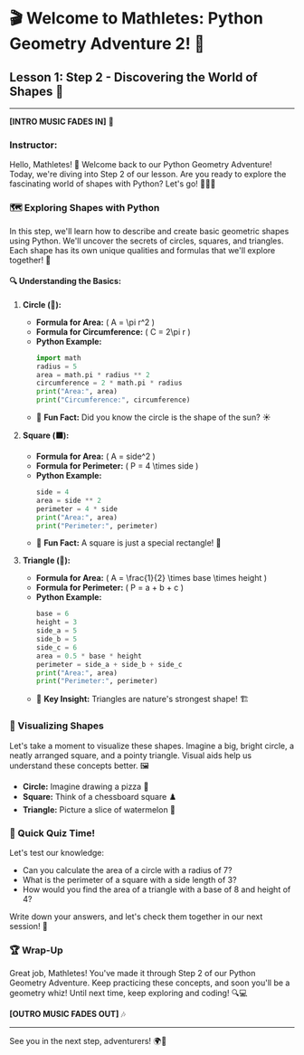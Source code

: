# 🎬 Welcome to Mathletes: Python Geometry Adventure 2! 🚀

## Lesson 1: Step 2 - Discovering the World of Shapes 🌟

---

**[INTRO MUSIC FADES IN]** 🎵

### Instructor:

Hello, Mathletes! 👋 Welcome back to our Python Geometry Adventure! Today, we're diving into Step 2 of our lesson. Are you ready to explore the fascinating world of shapes with Python? Let's go! 🏃‍♂️💨

### 🗺️ Exploring Shapes with Python

In this step, we'll learn how to describe and create basic geometric shapes using Python. We'll uncover the secrets of circles, squares, and triangles. Each shape has its own unique qualities and formulas that we'll explore together! 🎨

#### 🔍 Understanding the Basics:

1. **Circle (🔵):**
   - **Formula for Area:** \( A = \pi r^2 \)
   - **Formula for Circumference:** \( C = 2\pi r \)
   - **Python Example:**
     ```python
     import math
     radius = 5
     area = math.pi * radius ** 2
     circumference = 2 * math.pi * radius
     print("Area:", area)
     print("Circumference:", circumference)
     ```
   - 🚀 **Fun Fact:** Did you know the circle is the shape of the sun? ☀️

2. **Square (⬛):**
   - **Formula for Area:** \( A = side^2 \)
   - **Formula for Perimeter:** \( P = 4 \times side \)
   - **Python Example:**
     ```python
     side = 4
     area = side ** 2
     perimeter = 4 * side
     print("Area:", area)
     print("Perimeter:", perimeter)
     ```
   - 🌟 **Fun Fact:** A square is just a special rectangle! 📐

3. **Triangle (🔺):**
   - **Formula for Area:** \( A = \frac{1}{2} \times base \times height \)
   - **Formula for Perimeter:** \( P = a + b + c \)
   - **Python Example:**
     ```python
     base = 6
     height = 3
     side_a = 5
     side_b = 5
     side_c = 6
     area = 0.5 * base * height
     perimeter = side_a + side_b + side_c
     print("Area:", area)
     print("Perimeter:", perimeter)
     ```
   - 🔑 **Key Insight:** Triangles are nature's strongest shape! 🏗️

### 🎨 Visualizing Shapes

Let's take a moment to visualize these shapes. Imagine a big, bright circle, a neatly arranged square, and a pointy triangle. Visual aids help us understand these concepts better. 🖼️

- **Circle:** Imagine drawing a pizza 🍕
- **Square:** Think of a chessboard square ♟️
- **Triangle:** Picture a slice of watermelon 🍉

### 🤔 Quick Quiz Time!

Let's test our knowledge:

- Can you calculate the area of a circle with a radius of 7?
- What is the perimeter of a square with a side length of 3?
- How would you find the area of a triangle with a base of 8 and height of 4?

Write down your answers, and let's check them together in our next session! 📝

### 🏆 Wrap-Up

Great job, Mathletes! You've made it through Step 2 of our Python Geometry Adventure. Keep practicing these concepts, and soon you'll be a geometry whiz! Until next time, keep exploring and coding! 🔍💻

**[OUTRO MUSIC FADES OUT]** 🎶

---

See you in the next step, adventurers! 🌍🧭